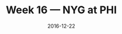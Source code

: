 ---
layout: game
title: Week 16 — NYG at PHI
season: 2016
game_id: 2016_16_NYG_PHI
week: 16
date: 2016-12-22
home_team: PHI
away_team: NYG
final_home: 
final_away: 
pbp_url: /assets/data/pbp/2016/2016_16_NYG_PHI.csv.gz
---